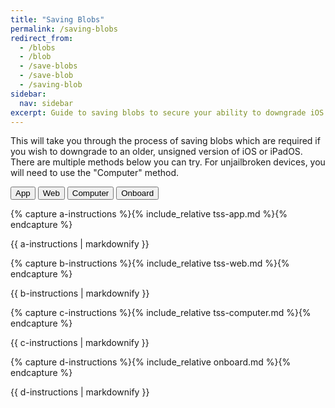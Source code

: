 ```yaml
---
title: "Saving Blobs"
permalink: /saving-blobs
redirect_from:
  - /blobs
  - /blob
  - /save-blobs
  - /save-blob
  - /saving-blob
sidebar:
  nav: sidebar
excerpt: Guide to saving blobs to secure your ability to downgrade iOS in the future.
---
```


This will take you through the process of saving blobs which are required if you wish to downgrade to an older, unsigned version of iOS or iPadOS. There are multiple methods below you can try. For unjailbroken devices, you will need to use the "Computer" method.

<button class="btn btn--large btn--info" id="abtn" onclick="showa()">App</button>
<button class="btn btn--large btn--info" id="bbtn" onclick="showb()">Web</button>
<button class="btn btn--large btn--info" id="cbtn" onclick="showc()">Computer</button>
<button class="btn btn--large btn--info" id="dbtn" onclick="showd()">Onboard</button>

{% capture a-instructions %}{% include_relative tss-app.md %}{% endcapture %}
<div id="ainstr">{{ a-instructions | markdownify }}</div>

{% capture b-instructions %}{% include_relative tss-web.md %}{% endcapture %}
<div id="binstr">{{ b-instructions | markdownify }}</div>

{% capture c-instructions %}{% include_relative tss-computer.md %}{% endcapture %}
<div id="cinstr">{{ c-instructions | markdownify }}</div>

{% capture d-instructions %}{% include_relative onboard.md %}{% endcapture %}
<div id="dinstr">{{ d-instructions | markdownify }}</div>

<script>
  var a = document.getElementById("ainstr");
  var abtn = document.getElementById("abtn");
  var aclr = "btn--primary"

  var b = document.getElementById("binstr");
  var bbtn = document.getElementById("bbtn");
  var bclr = "btn--primary"

  var c = document.getElementById("cinstr");
  var cbtn = document.getElementById("cbtn");
  var cclr = "btn--primary"

  var d = document.getElementById("dinstr");
  var dbtn = document.getElementById("dbtn");
  var dclr = "btn--primary"

  var clr = "btn--info"

  var toc0 = document.getElementById("toc0");
  var toc1 = document.getElementById("toc1"); // toc is mismatched because of the sub topics
  var toc2 = document.getElementById("toc4");
  var toc3 = document.getElementById("toc9");

  a.style.display = "block";
  b.style.display = "none";
  c.style.display = "none";
  d.style.display = "none";

  toc0.style.display = "block";
  toc1.style.display = "none";
  toc2.style.display = "none";
  toc3.style.display = "none";

  abtn.classList.remove("btn--info");
  abtn.classList.add(aclr);

  function showa() {
    a.style.display = "block";
    b.style.display = "none";
    c.style.display = "none";
    d.style.display = "none";

    abtn.classList.remove(clr);
    bbtn.classList.add(clr);
    cbtn.classList.add(clr);
    dbtn.classList.add(clr);

    abtn.classList.add(aclr);
    bbtn.classList.remove(bclr);
    cbtn.classList.remove(cclr);
    dbtn.classList.remove(cclr);

    toc0.style.display = "block";
    toc1.style.display = "none";
    toc2.style.display = "none";
    toc3.style.display = "none";
  }

  function showb() {
    a.style.display = "none";
    b.style.display = "block";
    c.style.display = "none";
    d.style.display = "none";

    abtn.classList.add(clr);
    bbtn.classList.remove(clr);
    cbtn.classList.add(clr);
    dbtn.classList.add(clr);

    abtn.classList.remove(aclr);
    bbtn.classList.add(bclr);
    cbtn.classList.remove(cclr);
    dbtn.classList.remove(cclr);

    toc0.style.display = "none";
    toc1.style.display = "block";
    toc2.style.display = "none";
    toc3.style.display = "none";
  }
  function showc() {
    a.style.display = "none";
    b.style.display = "none";
    c.style.display = "block";
    d.style.display = "none";

    abtn.classList.add(clr);
    bbtn.classList.add(clr);
    cbtn.classList.remove(clr);
    dbtn.classList.add(clr);

    abtn.classList.remove(aclr);
    bbtn.classList.remove(bclr);
    cbtn.classList.add(cclr);
    dbtn.classList.remove(cclr);

    toc0.style.display = "none";
    toc1.style.display = "none";
    toc2.style.display = "block";
    toc3.style.display = "none";
  }
    function showd() {
    a.style.display = "none";
    b.style.display = "none";
    c.style.display = "none";
    d.style.display = "block";

    abtn.classList.add(clr);
    bbtn.classList.add(clr);
    cbtn.classList.add(clr);
    dbtn.classList.remove(clr);

    abtn.classList.remove(aclr);
    bbtn.classList.remove(bclr);
    cbtn.classList.remove(cclr);
    dbtn.classList.add(cclr);

    toc0.style.display = "none";
    toc1.style.display = "none";
    toc2.style.display = "none";
    toc3.style.display = "block";
  }
</script>
